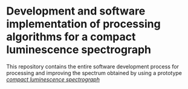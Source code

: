 # Development and software implementation of processing algorithms for a compact luminescence spectrograph

This repository contains the entire software development process for processing and improving the spectrum obtained by using a prototype [_compact luminescence spectrograph_](https://www.overleaf.com/project/62e26e38866668ee2a52f5b1)
